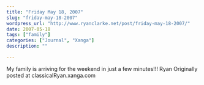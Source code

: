 ```yaml
---
title: "Friday May 18, 2007"
slug: "friday-may-18-2007"
wordpress_url: "http://www.ryanclarke.net/post/friday-may-18-2007/"
date: 2007-05-18
tags: ["family"]
categories: ["Journal", "Xanga"]
description: ""

---
```


My family is arriving for the weekend in just a few minutes!!!
Ryan
Originally posted at classicalRyan.xanga.com

